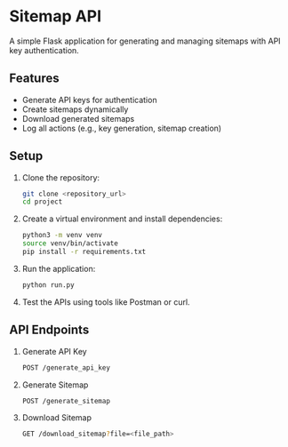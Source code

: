 # Sitemap API

A simple Flask application for generating and managing sitemaps with API key authentication.

## Features
- Generate API keys for authentication
- Create sitemaps dynamically
- Download generated sitemaps
- Log all actions (e.g., key generation, sitemap creation)

## Setup

1. Clone the repository:
   ```bash
   git clone <repository_url>
   cd project

2. Create a virtual environment and install dependencies:
    ```bash
    python3 -m venv venv
    source venv/bin/activate
    pip install -r requirements.txt

3. Run the application:
    ```bash
    python run.py

4. Test the APIs using tools like Postman or curl.


## API Endpoints

1. Generate API Key
    ```bash
    POST /generate_api_key

2. Generate Sitemap
    ```bash
    POST /generate_sitemap

3. Download Sitemap
    ```bash
    GET /download_sitemap?file=<file_path>